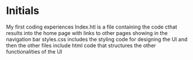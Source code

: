 # Initials
My first coding experiences
Index.htl is a file containing the code cthat results into the home page with links to other pages showing in the navigation bar
styles.css includes the styling code for designing the UI
and then the other files include html code that structures the other functionalities of the UI
